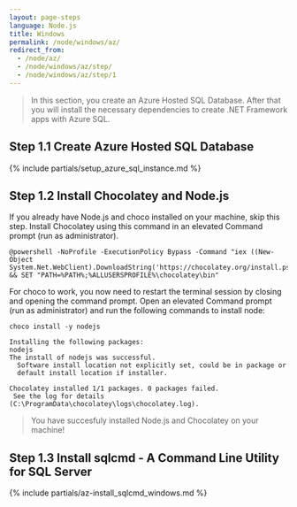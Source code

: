 ```yaml
---
layout: page-steps
language: Node.js
title: Windows
permalink: /node/windows/az/
redirect_from:
  - /node/az/
  - /node/windows/az/step/
  - /node/windows/az/step/1
---
```


> In this section, you create an Azure Hosted SQL Database. After that you will install the necessary dependencies to create .NET Framework apps with Azure SQL. 

## Step 1.1 Create Azure Hosted SQL Database

{% include partials/setup_azure_sql_instance.md %}

## Step 1.2 Install Chocolatey and Node.js

If you already have Node.js and choco installed on your machine, skip this step. Install Chocolatey using this command in an elevated Command prompt (run as administrator).

```terminal
@powershell -NoProfile -ExecutionPolicy Bypass -Command "iex ((New-Object System.Net.WebClient).DownloadString('https://chocolatey.org/install.ps1'))" && SET "PATH=%PATH%;%ALLUSERSPROFILE%\chocolatey\bin"
```

For choco to work, you now need to restart the terminal session by closing and opening the command prompt. Open an elevated Command prompt (run as administrator) and run the following commands to install node:

```terminal
choco install -y nodejs
```

```results
Installing the following packages:
nodejs
The install of nodejs was successful.
  Software install location not explicitly set, could be in package or
  default install location if installer.

Chocolatey installed 1/1 packages. 0 packages failed.
 See the log for details (C:\ProgramData\chocolatey\logs\chocolatey.log).
 ```

 > You have succesfuly installed Node.js and Chocolatey on your machine!


## Step 1.3 Install sqlcmd - A Command Line Utility for SQL Server

{% include partials/az-install_sqlcmd_windows.md %}
